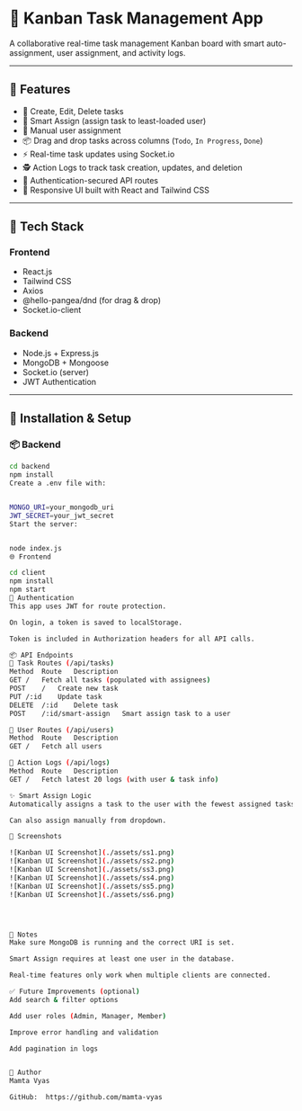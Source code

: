 # 🧠 Kanban Task Management App

A collaborative real-time task management Kanban board with smart auto-assignment, user assignment, and activity logs.

---

## 🚀 Features

- 📝 Create, Edit, Delete tasks
- 🧠 Smart Assign (assign task to least-loaded user)
- 👥 Manual user assignment
- 📦 Drag and drop tasks across columns (`Todo`, `In Progress`, `Done`)
- ⚡ Real-time task updates using Socket.io
- 🕵️ Action Logs to track task creation, updates, and deletion
- 🔐 Authentication-secured API routes
- 🎯 Responsive UI built with React and Tailwind CSS

---

## 📁 Tech Stack

### Frontend
- React.js
- Tailwind CSS
- Axios
- @hello-pangea/dnd (for drag & drop)
- Socket.io-client

### Backend
- Node.js + Express.js
- MongoDB + Mongoose
- Socket.io (server)
- JWT Authentication

---

## 🔧 Installation & Setup

### 📦 Backend

```bash
cd backend
npm install
Create a .env file with:


MONGO_URI=your_mongodb_uri
JWT_SECRET=your_jwt_secret
Start the server:


node index.js
🌐 Frontend

cd client
npm install
npm start
🔐 Authentication
This app uses JWT for route protection.

On login, a token is saved to localStorage.

Token is included in Authorization headers for all API calls.

📦 API Endpoints
🔹 Task Routes (/api/tasks)
Method	Route	Description
GET	/	Fetch all tasks (populated with assignees)
POST	/	Create new task
PUT	/:id	Update task
DELETE	/:id	Delete task
POST	/:id/smart-assign	Smart assign task to a user

🔹 User Routes (/api/users)
Method	Route	Description
GET	/	Fetch all users

🔹 Action Logs (/api/logs)
Method	Route	Description
GET	/	Fetch latest 20 logs (with user & task info)

✨ Smart Assign Logic
Automatically assigns a task to the user with the fewest assigned tasks.

Can also assign manually from dropdown.

📸 Screenshots

![Kanban UI Screenshot](./assets/ss1.png)
![Kanban UI Screenshot](./assets/ss2.png)
![Kanban UI Screenshot](./assets/ss3.png)
![Kanban UI Screenshot](./assets/ss4.png)
![Kanban UI Screenshot](./assets/ss5.png)
![Kanban UI Screenshot](./assets/ss6.png)




📌 Notes
Make sure MongoDB is running and the correct URI is set.

Smart Assign requires at least one user in the database.

Real-time features only work when multiple clients are connected.

✅ Future Improvements (optional)
Add search & filter options

Add user roles (Admin, Manager, Member)

Improve error handling and validation

Add pagination in logs


👤 Author
Mamta Vyas

GitHub:  https://github.com/mamta-vyas

